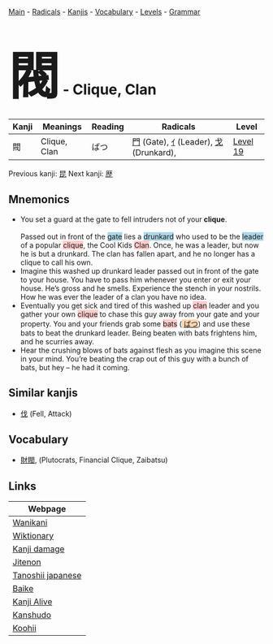 <style> bigfont {font-size: 100px}</style>
[Main](../README.md) -
[Radicals](../radicals.md) -
[Kanjis](../kanjis.md) -
[Vocabulary](../vocabulary.md) -
[Levels](../levels.md) -
[Grammar](../grammar.md)
# <bigfont> 閥</bigfont> - Clique, Clan 

| Kanji | Meanings | Reading | Radicals | Level |
| --- | --- | --- | --- | --- |
| 閥 | Clique, Clan | ばつ | [門](../radicals/門.md) (Gate), [ｲ](../radicals/ｲ.md) (Leader), [戈](../radicals/戈.md) (Drunkard),  | [Level 19](../levels/wk_level19.md) |

Previous kanji: [昆](昆.md) Next kanji: [歴](歴.md) 

## Mnemonics
 * <div><div>You set a guard at the gate to fell intruders not of your<strong>&nbsp;clique</strong>.</div></div><div><div><i></i></div></div><br>Passed out in front of the <span style="background-color:#ADD8E6"> gate</span> lies a <span style="background-color:#ADD8E6"> drunkard</span> who used to be the <span style="background-color:#ADD8E6"> leader</span> of a popular <span style="background-color:#ffcccb"> clique</span>, the Cool Kids <span style="background-color:#ffcccb"> Clan</span>. Once, he was a leader, but now he is but a drunkard. The clan has fallen apart, and he no longer has a clique to call his own.<br>
* Imagine this washed up drunkard leader passed out in front of the gate to your house. You have to pass him whenever you enter or exit your house. He’s gross and he smells. Experience the stench in your nostrils. How he was ever the leader of a clan you have no idea.
* Eventually you get sick and tired of this washed up <span style="background-color:#ffcccb"> clan</span> leader and you gather your own <span style="background-color:#ffcccb"> clique</span> to chase this guy away from your gate and your property. You and your friends grab some <span style="background-color:#ffcccb"> bats</span> (<span style="background-color:#fed8b1"> [ばつ](https://jisho.org/search/ばつ)</span>) and use these bats to beat the drunkard leader. Being beaten with bats frightens him, and he scurries away.
* Hear the crushing blows of bats against flesh as you imagine this scene in your mind. You’re beating the crap out of this guy with a bunch of bats, but hey – he had it coming.


## Similar kanjis
 * [伐](伐.md) (Fell, Attack)


## Vocabulary
 * [財閥](../vocabulary/閥.md), (Plutocrats, Financial Clique, Zaibatsu)



## Links 

| Webpage |
| --- |
| [Wanikani          ](https://www.wanikani.com/kanji/閥) |
| [Wiktionary        ](https://en.wiktionary.org/wiki/閥) |
| [Kanji damage      ](http://www.kanjidamage.com/kanji/search?utf8=✓&q=閥) |
| [Jitenon           ](https://jitenon.com/kanji/閥) |
| [Tanoshii japanese ](https://www.tanoshiijapanese.com/dictionary/kanji.cfm?k=閥) |
| [Baike             ](https://baike.baidu.com/item/閥) |
| [Kanji Alive       ](https://app.kanjialive.com/閥) |
| [Kanshudo          ](https://www.kanshudo.com/searchmn?q=閥) |
| [Koohii            ](https://kanji.koohii.com/study/kanji/閥) |
